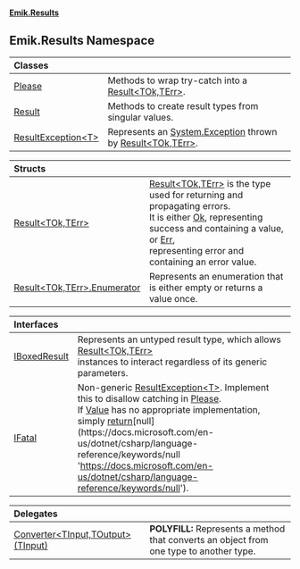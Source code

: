 #### [Emik.Results](index.md 'index')

## Emik.Results Namespace

| Classes | |
| :--- | :--- |
| [Please](Please.md 'Emik.Results.Please') | Methods to wrap try-catch into a [Result&lt;TOk,TErr&gt;](Result{TOk,TErr}.md 'Emik.Results.Result<TOk,TErr>'). |
| [Result](Result.md 'Emik.Results.Result') | Methods to create result types from singular values. |
| [ResultException&lt;T&gt;](ResultException{T}.md 'Emik.Results.ResultException<T>') | Represents an [System.Exception](https://docs.microsoft.com/en-us/dotnet/api/System.Exception 'System.Exception') thrown by [Result&lt;TOk,TErr&gt;](Result{TOk,TErr}.md 'Emik.Results.Result<TOk,TErr>'). |

| Structs | |
| :--- | :--- |
| [Result&lt;TOk,TErr&gt;](Result{TOk,TErr}.md 'Emik.Results.Result<TOk,TErr>') | [Result&lt;TOk,TErr&gt;](Result{TOk,TErr}.md 'Emik.Results.Result<TOk,TErr>') is the type used for returning and propagating errors.<br/>            It is either [Ok](Result{TOk,TErr}.Ok.md 'Emik.Results.Result<TOk,TErr>.Ok'), representing success and containing a value, or [Err](Result{TOk,TErr}.Err.md 'Emik.Results.Result<TOk,TErr>.Err'),<br/>            representing error and containing an error value. |
| [Result&lt;TOk,TErr&gt;.Enumerator](Result{TOk,TErr}.Enumerator{TOk,TErr}.md 'Emik.Results.Result<TOk,TErr>.Enumerator') | Represents an enumeration that is either empty or returns a value once. |

| Interfaces | |
| :--- | :--- |
| [IBoxedResult](IBoxedResult.md 'Emik.Results.IBoxedResult') | Represents an untyped result type, which allows [Result&lt;TOk,TErr&gt;](Result{TOk,TErr}.md 'Emik.Results.Result<TOk,TErr>')<br/>instances to interact regardless of its generic parameters. |
| [IFatal](IFatal.md 'Emik.Results.IFatal') | Non-generic [ResultException&lt;T&gt;](ResultException{T}.md 'Emik.Results.ResultException<T>'). Implement this to disallow catching in [Please](Please.md 'Emik.Results.Please').<br/>If [Value](IFatal.Value.md 'Emik.Results.IFatal.Value') has no appropriate implementation, simply [return](https://docs.microsoft.com/en-us/dotnet/csharp/language-reference/keywords/return 'https://docs.microsoft.com/en-us/dotnet/csharp/language-reference/keywords/return')[null](https://docs.microsoft.com/en-us/dotnet/csharp/language-reference/keywords/null 'https://docs.microsoft.com/en-us/dotnet/csharp/language-reference/keywords/null'). |

| Delegates | |
| :--- | :--- |
| [Converter&lt;TInput,TOutput&gt;(TInput)](Converter{TInput,TOutput}(TInput).md 'Emik.Results.Converter<TInput,TOutput>(TInput)') | <b>POLYFILL:</b> Represents a method that converts an object from one type to another type. |
